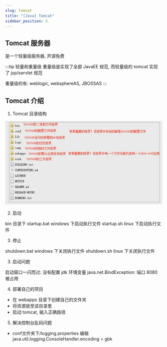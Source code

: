 ```yaml
---
slug: tomcat
title: "[Java] Tomcat"
sidebar_position: 5
---
```


## Tomcat 服务器

是一个轻量级服务器, 开源免费

:::tip 轻量和重量级
重量级是实现了全部 JavaEE 规范, 而轻量级的 tomcat 实现了 jsp/servlet 规范

重量级的有: weblogic, websphereAS, JBOSSAS
:::

## Tomcat 介绍

1. Tomcat 目录结构

![mulu](assets/mulu.jpg)

2. 启动

bin 目录下
startup.bat windows 下启动执行文件
startup.sh linux 下启动执行文件

3. 停止

shutdown.bat windows 下关闭执行文件
shutdown.sh linux 下关闭执行文件

3. 启动问题

启动窗口一闪而过: 没有配置 jdk 环境变量
java.net.BindException: 端口 8080 被占用

4. 部署自己的项目

- 在 webapps 目录下创建自己的文件夹
- 将资源放至该目录里
- 启动 tomcat, 输入正确路径

5. 解决控制台乱码问题

- conf文件夹下/logging.properties 编辑 java.util.logging.ConsoleHandler.encoding = gbk